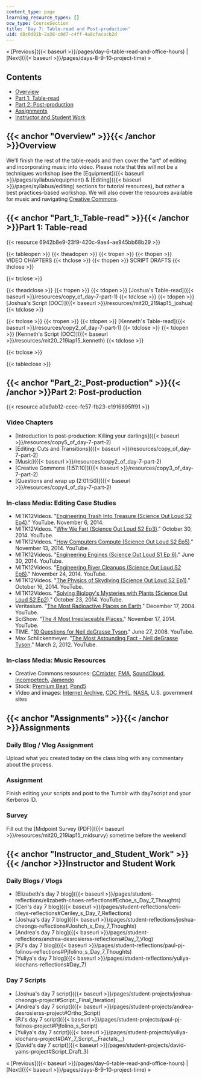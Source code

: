 ```yaml
---
content_type: page
learning_resource_types: []
ocw_type: CourseSection
title: 'Day 7: Table-read and Post-production'
uid: d8c0d81b-2a38-c0d7-c4ff-4a8cfacacb2d
---
```


« [Previous]({{< baseurl >}}/pages/day-6-table-read-and-office-hours) | [Next]({{< baseurl >}}/pages/days-8-9-10-project-time) »

Contents
--------

*   [Overview](#Overview)
*   [Part 1: Table-read](#Part_1:_Table-read)
*   [Part 2: Post-production](#Part_2:_Post-production)
*   [Assignments](#Assignments)
*   [Instructor and Student Work](#Instructor_and_Student_Work)

{{< anchor "Overview" >}}{{< /anchor >}}Overview
------------------------------------------------

We'll finish the rest of the table-reads and then cover the "art" of editing and incorporating music into video. Please note that this will not be a techniques workshop (see the [Equipment]({{< baseurl >}}/pages/syllabus/equipment) & [Editing]({{< baseurl >}}/pages/syllabus/editing) sections for tutorial resources), but rather a best practices-based workshop. We will also cover the resources available for music and navigating [Creative Commons](http://creativecommons.org/).

{{< anchor "Part_1:_Table-read" >}}{{< /anchor >}}Part 1: Table-read
--------------------------------------------------------------------

{{< resource 6942b8e9-23f9-420c-9ae4-ae945bb68b29 >}}

{{< tableopen >}}
{{< theadopen >}}
{{< tropen >}}
{{< thopen >}}
VIDEO CHAPTERS
{{< thclose >}}
{{< thopen >}}
SCRIPT DRAFTS
{{< thclose >}}

{{< trclose >}}

{{< theadclose >}}
{{< tropen >}}
{{< tdopen >}}
[Joshua's Table-read]({{< baseurl >}}/resources/copy_of_day-7-part-1)
{{< tdclose >}}
{{< tdopen >}}
[Joshua's Script (DOC)]({{< baseurl >}}/resources/mit20_219iap15_joshua)
{{< tdclose >}}

{{< trclose >}}
{{< tropen >}}
{{< tdopen >}}
[Kenneth's Table-read]({{< baseurl >}}/resources/copy2_of_day-7-part-1)
{{< tdclose >}}
{{< tdopen >}}
[Kenneth's Script (DOC)]({{< baseurl >}}/resources/mit20_219iap15_kenneth)
{{< tdclose >}}

{{< trclose >}}

{{< tableclose >}}

{{< anchor "Part_2:_Post-production" >}}{{< /anchor >}}Part 2: Post-production
------------------------------------------------------------------------------

{{< resource a0a9ab12-ccec-fe57-fb23-e1916895ff91 >}}

### Video Chapters

*   [Introduction to post-production: Killing your darlings]({{< baseurl >}}/resources/copy5_of_day-7-part-2)
*   [Editing: Cuts and Transitions]({{< baseurl >}}/resources/copy_of_day-7-part-2)
*   [Music]({{< baseurl >}}/resources/copy2_of_day-7-part-2)
*   [Creative Commons (1:57:10)]({{< baseurl >}}/resources/copy3_of_day-7-part-2)
*   [Questions and wrap up (2:01:50)]({{< baseurl >}}/resources/copy4_of_day-7-part-2)

### In-class Media: Editing Case Studies

*   MITK12Videos. "[Engineering Trash Into Treasure (Science Out Loud S2 Ep4)](https://youtu.be/GzhFgEYiVyY)." YouTube. November 6, 2014.
*   MITK12Videos. "[Why We Fart (Science Out Loud S2 Ep3)](https://youtu.be/R1kxajH629A)." October 30, 2014. YouTube.
*   MITK12Videos. "[How Computers Compute (Science Out Loud S2 Ep5)](https://youtu.be/8cVsgFN3hSM)." November 13, 2014. YouTube.
*   MITK12Videos. "[Engineering Engines (Science Out Loud S1 Ep 6)](https://youtu.be/y2vzH1MjRqQ)." June 30, 2014. YouTube.
*   MITK12Videos. "[Engineering River Cleanups (Science Out Loud S2 Ep6)](https://youtu.be/oiHNdcdU1pM)." November 24, 2014. YouTube.
*   MITK12Videos. "[The Physics of Skydiving (Science Out Loud S2 Ep1)](https://youtu.be/qEWCRKxhEZo)." October 16, 2014. YouTube.
*   MITK12Videos. "[Solving Biology's Mysteries with Plants (Science Out Loud S2 Ep2](https://youtu.be/K9mhXBOhuHU))." October 23, 2014. YouTube.
*   Veritasium. "[The Most Radioactive Places on Earth](https://youtu.be/TRL7o2kPqw0)." December 17, 2004. YouTube.
*   SciShow. "[The 4 Most Irreplaceable Places.](https://youtu.be/nsp2VLsie_E)" November 17, 2014. YouTube.
*   TIME. "[10 Questions for Neil deGrasse Tyson](https://youtu.be/wiOwqDmacJo)." June 27, 2008. YouTube.
*   Max Schlickenmeyer. "[The Most Astounding Fact - Neil deGrasse Tyson](https://youtu.be/9D05ej8u-gU)." March 2, 2012. YouTube.

### In-class Media: Music Resources

*   Creative Commons resources: [CCmixter](http://ccmixter.org/), [FMA](http://freemusicarchive.org/), [SoundCloud](https://soundcloud.com/), [Incompetech](http://incompetech.com/), [Jamendo](https://www.jamendo.com/)
*   Stock: [Premium Beat,](http://www.premiumbeat.com/stock-music) [Pond5](http://www.pond5.com/)
*   Video and images: [Internet Archive](https://archive.org/details/stock_footage), [CDC PHIL](http://phil.cdc.gov/Phil/home.asp), [NASA](https://www.nasa.gov/multimedia/imagegallery/index.html), U.S. government sites

{{< anchor "Assignments" >}}{{< /anchor >}}Assignments
------------------------------------------------------

### Daily Blog / Vlog Assignment

Upload what you created today on the class blog with any commentary about the process.

### Assignment

Finish editing your scripts and post to the Tumblr with day7script and your Kerberos ID.

### Survey

Fill out the [Midpoint Survey (PDF)]({{< baseurl >}}/resources/mit20_219iap15_midsurvy) sometime before the weekend!

{{< anchor "Instructor_and_Student_Work" >}}{{< /anchor >}}Instructor and Student Work
--------------------------------------------------------------------------------------

### Daily Blogs / Vlogs

*   [Elizabeth's day 7 blog]({{< baseurl >}}/pages/student-reflections/elizabeth-choes-reflections#Echoe_s_Day_7_Thoughts)
*   [Ceri's day 7 blog]({{< baseurl >}}/pages/student-reflections/ceri-rileys-reflections#Ceriley_s_Day_7_Reflections)
*   [Joshua's day 7 blog]({{< baseurl >}}/pages/student-reflections/joshua-cheongs-reflections#Joshch_s_Day_7_Thoughts)
*   [Andrea's day 7 blog]({{< baseurl >}}/pages/student-reflections/andrea-desrosierss-reflections#Day_7_Vlog)
*   [PJ's day 7 blog]({{< baseurl >}}/pages/student-reflections/paul-pj-folinos-reflections#Pjfolino_s_Day_7_Thoughts)
*   [Yuliya's day 7 blog]({{< baseurl >}}/pages/student-reflections/yuliya-klochans-reflections#Day_7)

### Day 7 Scripts

*   [Joshua's day 7 script]({{< baseurl >}}/pages/student-projects/joshua-cheongs-project#Script:_Final_Iteration)
*   [Andrea's day 7 script]({{< baseurl >}}/pages/student-projects/andrea-desrosierss-project#Ortho_Script)
*   [PJ's day 7 script]({{< baseurl >}}/pages/student-projects/paul-pj-folinos-project#Pjfolino_s_Script)
*   [Yuliya's day 7 script]({{< baseurl >}}/pages/student-projects/yuliya-klochans-project#DAY_7_Script__Fractals__)
*   [David's day 7 script]({{< baseurl >}}/pages/student-projects/david-yams-project#Script_Draft_3)

« [Previous]({{< baseurl >}}/pages/day-6-table-read-and-office-hours) | [Next]({{< baseurl >}}/pages/days-8-9-10-project-time) »